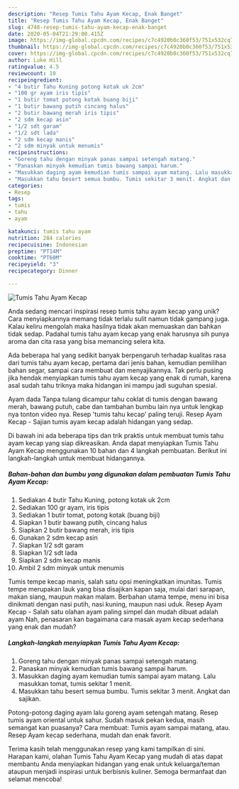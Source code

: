 ```yaml
---
description: "Resep Tumis Tahu Ayam Kecap, Enak Banget"
title: "Resep Tumis Tahu Ayam Kecap, Enak Banget"
slug: 4748-resep-tumis-tahu-ayam-kecap-enak-banget
date: 2020-05-04T21:29:00.415Z
image: https://img-global.cpcdn.com/recipes/c7c4920b0c360f53/751x532cq70/tumis-tahu-ayam-kecap-foto-resep-utama.jpg
thumbnail: https://img-global.cpcdn.com/recipes/c7c4920b0c360f53/751x532cq70/tumis-tahu-ayam-kecap-foto-resep-utama.jpg
cover: https://img-global.cpcdn.com/recipes/c7c4920b0c360f53/751x532cq70/tumis-tahu-ayam-kecap-foto-resep-utama.jpg
author: Luke Hill
ratingvalue: 4.5
reviewcount: 10
recipeingredient:
- "4 butir Tahu Kuning potong kotak uk 2cm"
- "100 gr ayam iris tipis"
- "1 butir tomat potong kotak buang biji"
- "1 butir bawang putih cincang halus"
- "2 butir bawang merah iris tipis"
- "2 sdm kecap asin"
- "1/2 sdt garam"
- "1/2 sdt lada"
- "2 sdm kecap manis"
- "2 sdm minyak untuk menumis"
recipeinstructions:
- "Goreng tahu dengan minyak panas sampai setengah matang."
- "Panaskan minyak kemudian tumis bawang sampai harum."
- "Masukkan daging ayam kemudian tumis sampai ayam matang. Lalu masukkan tomat, tumis sekitar 1 menit."
- "Masukkan tahu besert semua bumbu. Tumis sekitar 3 menit. Angkat dan sajikan."
categories:
- Resep
tags:
- tumis
- tahu
- ayam

katakunci: tumis tahu ayam 
nutrition: 284 calories
recipecuisine: Indonesian
preptime: "PT14M"
cooktime: "PT60M"
recipeyield: "3"
recipecategory: Dinner

---
```



![Tumis Tahu Ayam Kecap](https://img-global.cpcdn.com/recipes/c7c4920b0c360f53/751x532cq70/tumis-tahu-ayam-kecap-foto-resep-utama.jpg)

Anda sedang mencari inspirasi resep tumis tahu ayam kecap yang unik? Cara menyiapkannya memang tidak terlalu sulit namun tidak gampang juga. Kalau keliru mengolah maka hasilnya tidak akan memuaskan dan bahkan tidak sedap. Padahal tumis tahu ayam kecap yang enak harusnya sih punya aroma dan cita rasa yang bisa memancing selera kita.

Ada beberapa hal yang sedikit banyak berpengaruh terhadap kualitas rasa dari tumis tahu ayam kecap, pertama dari jenis bahan, kemudian pemilihan bahan segar, sampai cara membuat dan menyajikannya. Tak perlu pusing jika hendak menyiapkan tumis tahu ayam kecap yang enak di rumah, karena asal sudah tahu triknya maka hidangan ini mampu jadi suguhan spesial.

Ayam dada Tanpa tulang dicampur tahu coklat di tumis dengan bawang merah, bawang putuh, cabe dan tambahan bumbu lain nya untuk lengkap nya tonton video nya. Resep &#39;tumis tahu kecap&#39; paling teruji. Resep Ayam Kecap - Sajian tumis ayam kecap adalah hidangan yang sedap.


Di bawah ini ada beberapa tips dan trik praktis untuk membuat tumis tahu ayam kecap yang siap dikreasikan. Anda dapat menyiapkan Tumis Tahu Ayam Kecap menggunakan 10 bahan dan 4 langkah pembuatan. Berikut ini langkah-langkah untuk membuat hidangannya.

<!--inarticleads1-->

##### Bahan-bahan dan bumbu yang digunakan dalam pembuatan Tumis Tahu Ayam Kecap:

1. Sediakan 4 butir Tahu Kuning, potong kotak uk 2cm
1. Sediakan 100 gr ayam, iris tipis
1. Sediakan 1 butir tomat, potong kotak (buang biji)
1. Siapkan 1 butir bawang putih, cincang halus
1. Siapkan 2 butir bawang merah, iris tipis
1. Gunakan 2 sdm kecap asin
1. Siapkan 1/2 sdt garam
1. Siapkan 1/2 sdt lada
1. Siapkan 2 sdm kecap manis
1. Ambil 2 sdm minyak untuk menumis


Tumis tempe kecap manis, salah satu opsi meningkatkan imunitas. Tumis tempe merupakan lauk yang bisa disajikan kapan saja, mulai dari sarapan, makan siang, maupun makan malam. Berbahan utama tempe, menu ini bisa dinikmati dengan nasi putih, nasi kuning, maupun nasi uduk. Resep Ayam Kecap - Salah satu olahan ayam paling simpel dan mudah dibuat adalah ayam Nah, penasaran kan bagaimana cara masak ayam kecap sederhana yang enak dan mudah? 

<!--inarticleads2-->

##### Langkah-langkah menyiapkan Tumis Tahu Ayam Kecap:

1. Goreng tahu dengan minyak panas sampai setengah matang.
1. Panaskan minyak kemudian tumis bawang sampai harum.
1. Masukkan daging ayam kemudian tumis sampai ayam matang. Lalu masukkan tomat, tumis sekitar 1 menit.
1. Masukkan tahu besert semua bumbu. Tumis sekitar 3 menit. Angkat dan sajikan.


Potong-potong daging ayam lalu goreng ayam setengah matang. Resep tumis ayam oriental untuk sahur. Sudah masuk pekan kedua, masih semangat kan puasanya? Cara membuat: Tumis ayam sampai matang, atau. Resep Ayam kecap sederhana, mudah dan enak favorit. 

Terima kasih telah menggunakan resep yang kami tampilkan di sini. Harapan kami, olahan Tumis Tahu Ayam Kecap yang mudah di atas dapat membantu Anda menyiapkan hidangan yang enak untuk keluarga/teman ataupun menjadi inspirasi untuk berbisnis kuliner. Semoga bermanfaat dan selamat mencoba!
